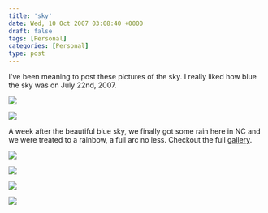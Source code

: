 ```yaml
---
title: 'sky'
date: Wed, 10 Oct 2007 03:08:40 +0000
draft: false
tags: [Personal]
categories: [Personal]
type: post
---
```


I've been meaning to post these pictures of the sky. I really liked how blue the sky was on July 22nd, 2007.

[![](http://familiarodriguez.smugmug.com/photos/205645381-M-1.jpg)](http://familiarodriguez.smugmug.com/photos/205645381-O-1.jpg)

[![](http://familiarodriguez.smugmug.com/photos/205645730-M-1.jpg)](http://familiarodriguez.smugmug.com/photos/205645730-O-1.jpg)

A week after the beautiful blue sky, we finally got some rain here in NC and we were treated to a rainbow, a full arc no less. Checkout the full [gallery](http://familiarodriguez.smugmug.com/gallery/3612749#205647226).

[![](http://familiarodriguez.smugmug.com/photos/205646121-M.jpg)](http://familiarodriguez.smugmug.com/photos/205646121-O.jpg)

[![](http://familiarodriguez.smugmug.com/photos/205646888-M.jpg)](http://familiarodriguez.smugmug.com/photos/205646888-O.jpg)

[![](http://familiarodriguez.smugmug.com/photos/205648079-M.jpg)](http://familiarodriguez.smugmug.com/photos/205648079-O.jpg)

[![](http://familiarodriguez.smugmug.com/photos/205647226-M.jpg)](http://familiarodriguez.smugmug.com/photos/205647226-O.jpg)